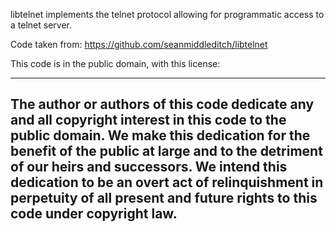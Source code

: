 libtelnet implements the telnet protocol allowing for programmatic access to a telnet server.

Code taken from: https://github.com/seanmiddleditch/libtelnet

This code is in the public domain, with this license:

---------------------------------------------------------------------
The author or authors of this code dedicate any and all copyright
interest in this code to the public domain. We make this dedication
for the benefit of the public at large and to the detriment of our
heirs and successors. We intend this dedication to be an overt act of
relinquishment in perpetuity of all present and future rights to this
code under copyright law. 
---------------------------------------------------------------------

